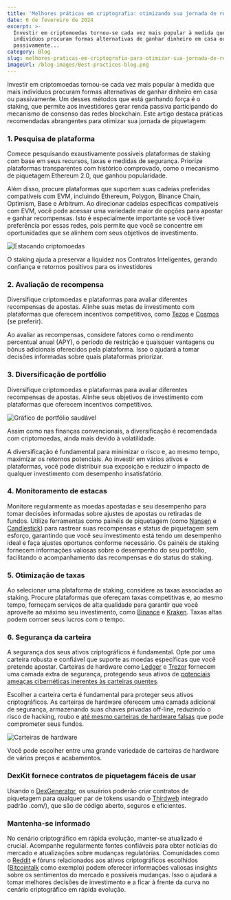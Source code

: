 ```yaml
---
title: 'Melhores práticas em criptografia: otimizando sua jornada de renda passiva'
date: 6 de fevereiro de 2024
excerpt: >-
  Investir em criptomoedas tornou-se cada vez mais popular à medida que mais
  indivíduos procuram formas alternativas de ganhar dinheiro em casa ou
  passivamente...
category: Blog
slug: melhores-praticas-em-criptografia-para-otimizar-sua-jornada-de-renda-passiva
imageUrl: /blog-images/Best-practices-blog.png
---
```

Investir em criptomoedas tornou-se cada vez mais popular à medida que mais indivíduos procuram formas alternativas de ganhar dinheiro em casa ou passivamente. Um desses métodos que está ganhando força é o staking, que permite aos investidores gerar renda passiva participando do mecanismo de consenso das redes blockchain. Este artigo destaca práticas recomendadas abrangentes para otimizar sua jornada de piquetagem:

### **1\. Pesquisa de plataforma**

Comece pesquisando exaustivamente possíveis plataformas de staking com base em seus recursos, taxas e medidas de segurança. Priorize plataformas transparentes com histórico comprovado, como o mecanismo de piquetagem Ethereum 2.0, que ganhou popularidade.

Além disso, procure plataformas que suportem suas cadeias preferidas compatíveis com EVM, incluindo Ethereum, Polygon, Binance Chain, Optimism, Base e Arbitrum. Ao direcionar cadeias específicas compatíveis com EVM, você pode acessar uma variedade maior de opções para apostar e ganhar recompensas. Isto é especialmente importante se você tiver preferência por essas redes, pois permite que você se concentre em oportunidades que se alinhem com seus objetivos de investimento.

![Estacando criptomoedas](/blog-images/bb2ade65-0056-4fbf-98dc-ca8e4c71e2cb.jpg)

O staking ajuda a preservar a liquidez nos Contratos Inteligentes, gerando confiança e retornos positivos para os investidores

### **2\. Avaliação de recompensa**

Diversifique criptomoedas e plataformas para avaliar diferentes recompensas de apostas. Alinhe suas metas de investimento com plataformas que oferecem incentivos competitivos, como [Tezos](https://tezos.com/) e [Cosmos](https://cosmos.network/) (se preferir).

Ao avaliar as recompensas, considere fatores como o rendimento percentual anual (APY), o período de restrição e quaisquer vantagens ou bônus adicionais oferecidos pela plataforma. Isso o ajudará a tomar decisões informadas sobre quais plataformas priorizar.

### **3\. Diversificação de portfólio**

Diversifique criptomoedas e plataformas para avaliar diferentes recompensas de apostas. Alinhe seus objetivos de investimento com plataformas que oferecem incentivos competitivos.

![Gráfico de portfólio saudável](/blog-images/portfolio-investment.png)

Assim como nas finanças convencionais, a diversificação é recomendada com criptomoedas, ainda mais devido à volatilidade.

A diversificação é fundamental para minimizar o risco e, ao mesmo tempo, maximizar os retornos potenciais. Ao investir em vários ativos e plataformas, você pode distribuir sua exposição e reduzir o impacto de qualquer investimento com desempenho insatisfatório.

### **4\. Monitoramento de estacas**

Monitore regularmente as moedas apostadas e seu desempenho para tomar decisões informadas sobre ajustes de apostas ou retiradas de fundos. Utilize ferramentas como painéis de piquetagem (como [Nansen](https://app.nansen.ai/) e [Candlestick](https://www.candlestick.io/)) para rastrear suas recompensas e status de piquetagem sem esforço, garantindo que você seu investimento está tendo um desempenho ideal e faça ajustes oportunos conforme necessário. Os painéis de staking fornecem informações valiosas sobre o desempenho do seu portfólio, facilitando o acompanhamento das recompensas e do status do staking.

### **5\. Otimização de taxas**

Ao selecionar uma plataforma de staking, considere as taxas associadas ao staking. Procure plataformas que ofereçam taxas competitivas e, ao mesmo tempo, forneçam serviços de alta qualidade para garantir que você aproveite ao máximo seu investimento, como [Binance](https://binance.com) e [Kraken](https://kraken.com). Taxas altas podem corroer seus lucros com o tempo.

### **6\. Segurança da carteira**

A segurança dos seus ativos criptográficos é fundamental. Opte por uma carteira robusta e confiável que suporte as moedas específicas que você pretende apostar. Carteiras de hardware como [Ledger](https://www.ledger.com/) e [Trezor](https://trezor.io) fornecem uma camada extra de segurança, protegendo seus ativos de [potenciais ameaças cibernéticas inerentes às carteiras quentes](https://www.liminalcustody.com/blog/why-hot-wallets-and-what-makes-them-vulnerable).

Escolher a carteira certa é fundamental para proteger seus ativos criptográficos. As carteiras de hardware oferecem uma camada adicional de segurança, armazenando suas chaves privadas off-line, reduzindo o risco de hacking, roubo e [até mesmo carteiras de hardware falsas](https://www.kaspersky.com/blog/fake-trezor-hardware-crypto-wallet/48155/) que pode comprometer seus fundos.

![Carteiras de hardware](/blog-images/crypto-wallets.png)

Você pode escolher entre uma grande variedade de carteiras de hardware de vários preços e acabamentos.

### DexKit fornece contratos de piquetagem fáceis de usar

Usando o [DexGenerator](https://dexappbuilder.dexkit.com/forms/contracts/create), os usuários poderão criar contratos de piquetagem para qualquer par de tokens usando o [Thirdweb](https://thirdweb) integrado padrão .com/), que são de código aberto, seguros e eficientes.

### Mantenha-se informado

No cenário criptográfico em rápida evolução, manter-se atualizado é crucial. Acompanhe regularmente fontes confiáveis para obter notícias do mercado e atualizações sobre mudanças regulatórias. Comunidades como o [Reddit](https://www.reddit.com/r/cybersecurity/) e fóruns relacionados aos ativos criptográficos escolhidos ([Bitcointalk](http://bitcointalk.org/) como exemplo) podem oferecer informações valiosas insights sobre os sentimentos do mercado e possíveis mudanças. Isso o ajudará a tomar melhores decisões de investimento e a ficar à frente da curva no cenário criptográfico em rápida evolução.
